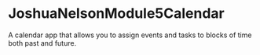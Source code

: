 # JoshuaNelsonModule5Calendar
A calendar app that allows you to assign events and tasks to blocks of time both past and future.
